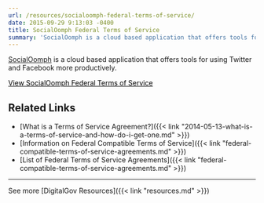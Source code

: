 ```yaml
---
url: /resources/socialoomph-federal-terms-of-service/
date: 2015-09-29 9:13:03 -0400
title: SocialOomph Federal Terms of Service
summary: 'SocialOomph is a cloud based application that offers tools for using Twitter and Facebook more productively. View SocialOomph Federal Terms of Service   Related Links What is a Terms of Service Agreement? Information on Federal Compatible Terms of Service List of Federal Terms of Service Agreements     See more DigitalGov Resources'
---
```


[SocialOomph](https://www.socialoomph.com/) is a cloud based application that offers tools for using Twitter and Facebook more productively.

<a class="button" style="color: #000000" href="https://www.socialoomph.com/termsfederal">View SocialOomph Federal Terms of Service</a>

 

## Related Links

  * [What is a Terms of Service Agreement?]({{< link "2014-05-13-what-is-a-terms-of-service-and-how-do-i-get-one.md" >}})
  * [Information on Federal Compatible Terms of Service]({{< link "federal-compatible-terms-of-service-agreements.md" >}})
  * [List of Federal Terms of Service Agreements]({{< link "federal-compatible-terms-of-service-agreements.md" >}})

 

* * *

 

See more [DigitalGov Resources]({{< link "resources.md" >}})